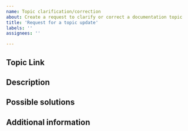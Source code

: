 ```yaml
---
name: Topic clarification/correction
about: Create a request to clarify or correct a documentation topic
title: 'Request for a topic update'
labels: ''
assignees: ''

---
```


## Topic Link

<!-- (REQUIRED) A link to the topic that needs clarification or correction -->

## Description

<!-- (REQUIRED) What needs to be clarified or corrected in this topic? -->

## Possible solutions

<!-- (OPTIONAL) What would a solution for this issue look like? -->

## Additional information

<!-- (OPTIONAL) What other information can you provide about this issue? -->

<!--
Thank you for taking the time to report this issue!
GitHub Issues in this repo should relate to this project's codebase.

Before submitting this issue, please make sure you are complying with our Code of Conduct:
https://github.com/magento/devdocs/blob/master/.github/CODE_OF_CONDUCT.md

Issues that neither comply with our Code of Conduct nor contain enough information may be closed at the maintainers' discretion.

Feel free to remove this section before creating this issue.
-->
